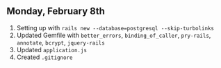 ## Monday, February 8th

1. Setting up with `rails new --database=postgresql --skip-turbolinks`
2. Updated Gemfile with `better_errors`, `binding_of_caller`, `pry-rails`, `annotate`, `bcrypt`, `jquery-rails`
3. Updated `application.js`
4. Created  `.gitignore`